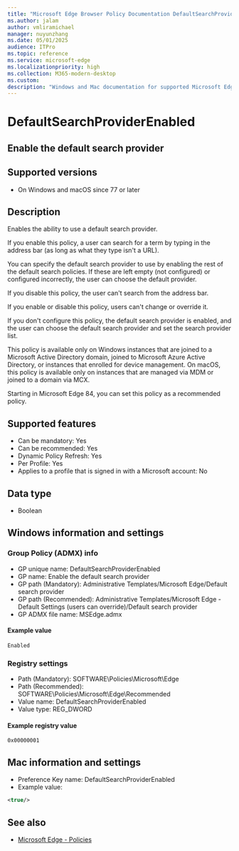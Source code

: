 ```yaml
---
title: "Microsoft Edge Browser Policy Documentation DefaultSearchProviderEnabled"
ms.author: jalam
author: vmliramichael
manager: nuyunzhang
ms.date: 05/01/2025
audience: ITPro
ms.topic: reference
ms.service: microsoft-edge
ms.localizationpriority: high
ms.collection: M365-modern-desktop
ms.custom:
description: "Windows and Mac documentation for supported Microsoft Edge Browser policy: Enable the default search provider"
---
```


<!--THIS FILE IS AUTOMATICALLY GENERATED. MANUAL CHANGES WILL BE OVERWRITTEN.-->
<!--Please contact the Microsoft Edge Manageability team with any questions.-->

# DefaultSearchProviderEnabled

## Enable the default search provider


## Supported versions

- On Windows and macOS since 77 or later

## Description

Enables the ability to use a default search provider.

If you enable this policy, a user can search for a term by typing in the address bar (as long as what they type isn't a URL).

You can specify the default search provider to use by enabling the rest of the default search policies. If these are left empty (not configured) or configured incorrectly, the user can choose the default provider.

If you disable this policy, the user can't search from the address bar.

If you enable or disable this policy, users can't change or override it.

If you don't configure this policy, the default search provider is enabled, and the user can choose the default search provider and set the search provider list.

This policy is available only on Windows instances that are joined to a Microsoft Active Directory domain, joined to Microsoft Azure Active Directory, or instances that enrolled for device management. On macOS, this policy is available only on instances that are managed via MDM or joined to a domain via MCX.

Starting in Microsoft Edge 84, you can set this policy as a recommended policy.

## Supported features

- Can be mandatory: Yes
- Can be recommended: Yes
- Dynamic Policy Refresh: Yes
- Per Profile: Yes
- Applies to a profile that is signed in with a Microsoft account: No

## Data type

- Boolean

## Windows information and settings

### Group Policy (ADMX) info

- GP unique name: DefaultSearchProviderEnabled
- GP name: Enable the default search provider
- GP path (Mandatory): Administrative Templates/Microsoft Edge/Default search provider
- GP path (Recommended): Administrative Templates/Microsoft Edge - Default Settings (users can override)/Default search provider
- GP ADMX file name: MSEdge.admx

#### Example value

```
Enabled
```

### Registry settings

- Path (Mandatory): SOFTWARE\Policies\Microsoft\Edge
- Path (Recommended): SOFTWARE\Policies\Microsoft\Edge\Recommended
- Value name: DefaultSearchProviderEnabled
- Value type: REG_DWORD

#### Example registry value

```
0x00000001
```


## Mac information and settings

- Preference Key name: DefaultSearchProviderEnabled
- Example value:

```xml
<true/>
```

## See also
- [Microsoft Edge - Policies](../microsoft-edge-policies.md)

